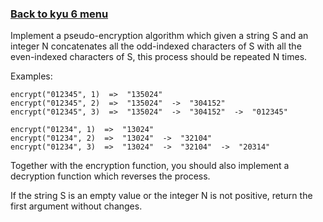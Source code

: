 ### [Back to kyu 6 menu](../README.md)<br>
Implement a pseudo-encryption algorithm which given a string S and an integer N concatenates all the odd-indexed characters of S with all the even-indexed characters of S, this process should be repeated N times.

Examples:
```
encrypt("012345", 1)  =>  "135024"
encrypt("012345", 2)  =>  "135024"  ->  "304152"
encrypt("012345", 3)  =>  "135024"  ->  "304152"  ->  "012345"

encrypt("01234", 1)  =>  "13024"
encrypt("01234", 2)  =>  "13024"  ->  "32104"
encrypt("01234", 3)  =>  "13024"  ->  "32104"  ->  "20314"
```
Together with the encryption function, you should also implement a decryption function which reverses the process.

If the string S is an empty value or the integer N is not positive, return the first argument without changes.